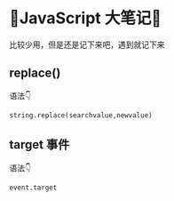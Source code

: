 # 🍓JavaScript 大笔记🍓

比较少用，但是还是记下来吧，遇到就记下来

## replace()
语法👇

    string.replace(searchvalue,newvalue)

## target 事件
语法👇

    event.target


    